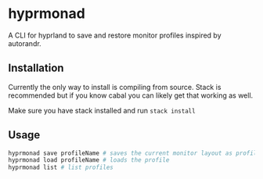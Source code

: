 # hyprmonad
A CLI for hyprland to save and restore monitor profiles inspired by autorandr.

## Installation
Currently the only way to install is compiling from source. Stack is recommended
but if you know cabal you can likely get that working as well.

Make sure you have stack installed and run `stack install`

## Usage
```bash
hyprmonad save profileName # saves the current monitor layout as profileName
hyprmonad load profileName # loads the profile
hyprmonad list # list profiles
```
